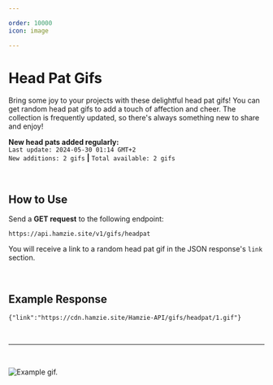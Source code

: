 ```yaml
---

order: 10000
icon: image

---
```


# Head Pat Gifs

Bring some joy to your projects with these delightful head pat gifs! You can get random head pat gifs to add a touch of affection and cheer. The collection is frequently updated, so there's always something new to share and enjoy!

**New head pats added regularly:** <br>`Last update: 2024-05-30 01:14 GMT+2`<br>`New additions: 2 gifs` **|** `Total available: 2 gifs`

<br>

## How to Use

Send a **GET request** to the following endpoint:

```
https://api.hamzie.site/v1/gifs/headpat
```

You will receive a link to a random head pat gif in the JSON response's `link` section.

<br>

## Example Response

```
{"link":"https://cdn.hamzie.site/Hamzie-API/gifs/headpat/1.gif"}
```

<br>

---

<br>

![Example gif.](/static/headpat.gif)